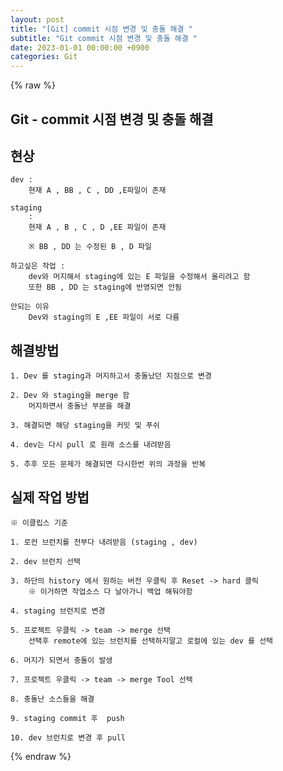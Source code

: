 ```yaml
---
layout: post
title: "[Git] commit 시점 변경 및 충돌 해결 "
subtitle: "Git commit 시점 변경 및 충돌 해결 "
date: 2023-01-01 00:00:00 +0900
categories: Git
---
```

{% raw %}
## Git - commit 시점 변경 및 충돌 해결  
  
## 현상  
  
	dev :  
		현재 A , BB , C , DD ,E파일이 존재  
  
	staging  
		:  
		현재 A , B , C , D ,EE 파일이 존재  
  
		※ BB , DD 는 수정된 B , D 파일  
  
	하고싶은 작업 :  
		dev와 머지해서 staging에 있는 E 파일을 수정해서 올리려고 함  
		또한 BB , DD 는 staging에 반영되면 안됨  
  
	안되는 이유  
		Dev와 staging의 E ,EE 파일이 서로 다름  
  
## 해결방법  
  
	1. Dev 를 staging과 머지하고서 충돌났던 지점으로 변경  
  
	2. Dev 와 staging을 merge 함  
		머지하면서 충돌난 부분을 해결  
  
	3. 해결되면 해당 staging을 커밋 및 푸쉬  
  
	4. dev는 다시 pull 로 원래 소스를 내려받음  
  
	5. 추후 모든 문제가 해결되면 다시한번 위의 과정을 반복  
  
## 실제 작업 방법  
	※ 이클립스 기준  
  
	1. 로컨 브런치를 전부다 내려받음 (staging , dev)  
  
	2. dev 브런치 선택  
  
	3. 하단의 history 에서 원하는 버전 우클릭 후 Reset -> hard 클릭  
		※ 이거하면 작업소스 다 날아가니 백업 해둬야함  
  
	4. staging 브런치로 변경  
  
	5. 프로젝트 우클릭 -> team -> merge 선택  
		선택후 remote에 있는 브런치를 선택하지말고 로컬에 있는 dev 를 선택  
  
	6. 머지가 되면서 충돌이 발생  
  
	7. 프로젝트 우클릭 -> team -> merge Tool 선택  
  
	8. 충돌난 소스들을 해결  
  
	9. staging commit 후  push  
  
	10. dev 브런치로 변경 후 pull  
  

{% endraw %}

